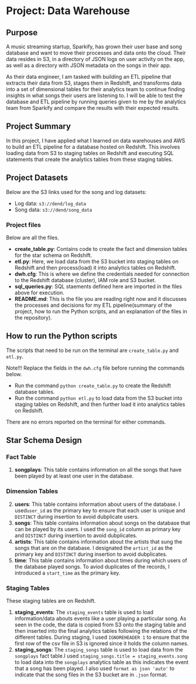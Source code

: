# Project: Data Warehouse

## Purpose
A music streaming startup, Sparkify, has grown their user base and song database and want to move their processes and data onto the cloud. Their data resides in S3, in a directory of JSON logs on user activity on the app, as well as a directory with JSON metadata on the songs in their app.

As their data engineer, I am tasked with building an ETL pipeline that extracts their data from S3, stages them in Redshift, and transforms data into a set of dimensional tables for their analytics team to continue finding insights in what songs their users are listening to. I will be able to test the database and ETL pipeline by running queries given to me by the analytics team from Sparkify and compare the results with their expected results.

## Project Summary
In this project, I have applied what I learned on data warehouses and AWS to build an ETL pipeline for a database hosted on Redshift. This involves loading data from S3 to staging tables on Redshift and executing SQL statements that create the analytics tables from these staging tables.

## Project Datasets
Below are the S3 links used for the song and log datasets:

- Log data: `s3://dend/log_data`
- Song data: `s3://dend/song_data`

### Project files
Below are all the files.

- **create_table.py**: Contains code to create the fact and dimension tables for the star schema on Redshift.
- **etl.py**: Here, we load data from the S3 bucket into staging tables on Redshift and then process(load) it into analytics tables on Redshift.
- **dwh.cfg**: This is where we define the credentials needed for connection to the Redshift database (cluster), IAM role and S3 bucket.
- **sql_queries.py**: SQL staements defined here are imported in the files above for execution.
- **README.md**: This is the file you are reading right now and it discusses the processes and decisions for my ETL pipeline(summary of the project, how to run the Python scripts, and an explanation of the files in the repository).

## How to run the Python scripts
The scripts that need to be run on the terminal are `create_table.py` and `etl.py`.

Note!!! Replace the fields in the `dwh.cfg` file before running the commands below. 

- Run the command `python create_table.py` to create the Redshift database tables.
- Run the command `python etl.py` to load data from the S3 bucket into staging tables on Redshift, and then further load it into analytics tables on Redshift.

There are no errors reported on the terminal for either commands.

## Star Schema Design

### Fact Table
1. <b>songplays</b>: This table contains information on all the songs that have been played by at least one user in the database.

### Dimension Tables
2. <b>users</b>: This table contains information about users of the database. I used`user_id` as the primary key to ensure that each user is unique and `DISTINCT` during insertion to avoid dubplicate users.
3. <b>songs</b>: This table contains information about songs on the database that can be played by its users. I used the `song_id` column as primary key and `DISTINCT` during insertion to avoid dubplicates.
4. <b>artists</b>: This table contains information about the artists that sung the songs that are on the database. I designated the `artist_id` as the primary key and `DISTINCT` during insertion to avoid dubplicates.
5. <b>time</b>: This table contains information about times during which users of the database played songs. To aviod duplicates of the records, I introduced a `start_time` as the primary key.

### Staging Tables
These staging tables are on Redshift.
1. <b>staging_events</b>: The `staging_events` table is used to load information/data abouts events like a user playing a particular song. As seen in the code, the data is copied from S3 onto the staging table and then inserted into the final analytics tables following the relations of the different tables. During staging, I used `IGNOREHEADER 1` to ensure that the first row of the csv file in S3 is ignored since it holds the column names.
2. <b>staging_songs</b>: The `staging_songs` table is used to load data from the `songplays` fact table.I used `staging_songs.title = staging_events.song` to load data into the `songplays` analytics table as this indicates the event that a song has been played. I also used `format as json 'auto'` to indicate that the song files in the S3 bucket are in `.json` format.
